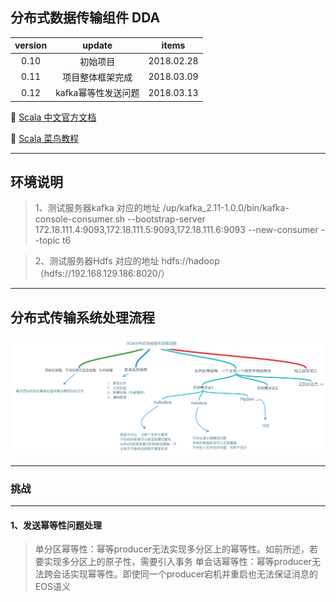 ## 分布式数据传输组件 DDA

version | update | items 
:--: | :--: | :--:
0.10 | 初始项目| 2018.02.28
0.11 | 项目整体框架完成|2018.03.09
0.12 | kafka幂等性发送问题| 2018.03.13

🔗 [Scala 中文官方文档](http://docs.scala-lang.org/zh-cn/overviews/)

🔗 [Scala 菜鸟教程](http://www.runoob.com/scala/scala-tutorial.html)

-----
## 环境说明

> 1、测试服务器kafka 对应的地址
> /up/kafka_2.11-1.0.0/bin/kafka-console-consumer.sh --bootstrap-server 172.18.111.4:9093,172.18.111.5:9093,172.18.111.6:9093 --new-consumer --topic t6

> 2、测试服务器Hdfs 对应的地址
> hdfs://hadoop （hdfs://192.168.129.186:8020/）

-----
## 分布式传输系统处理流程

![Alt text](https://github.com/gus67/dda-scala/blob/master/src/main/resources/2.png)

-----

### 挑战

-----

#### 1、发送幂等性问题处理

>单分区幂等性：幂等producer无法实现多分区上的幂等性。如前所述，若要实现多分区上的原子性，需要引入事务
单会话幂等性：幂等producer无法跨会话实现幂等性。即使同一个producer宕机并重启也无法保证消息的EOS语义
